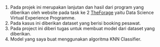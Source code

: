 1. Pada projek ini merupakan lanjutan dan hasil dari program yang diberikan oleh website pada task ke 2 [TheForage](https://www.theforage.com/) yaitu Data Science Virtual Experience Programme.
2. Pada kasus ini diberikan dataset yang berisi booking pesawat.
3. Pada project ini diberi tugas untuk membuat model dari dataset yang diberikan.
4. Model yang saya buat menggunakan algoritma KNN Classifier.
